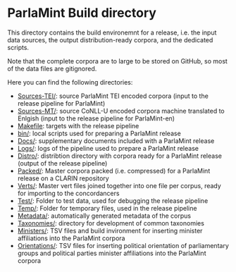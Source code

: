 # ParlaMint Build directory

This directory contains the build environemnt for a release, i.e. the input data sources, the output
distribution-ready corpora, and the dedicated scripts.

Note that the complete corpora are to large to be stored on GitHub, so most of the data files are gitignored.

Here you can find the following directories:

* [Sources-TEI/](Sources-TEI/): source ParlaMint TEI encoded corpora
  (input to the release pipeline for ParlaMint)
* [Sources-MT/](Sources-MT/): source CoNLL-U encoded corpora machine translated to Enlgish
 (input to the release pipeline for ParlaMint-en)
* [Makefile](Makefile): targets with the release pipeline
* [bin/](bin/): local scripts used for preparing a ParlaMint release
* [Docs/](Docs/): supplementary documents included with a ParlaMint release
* [Logs/](Logs/): logs of the pipeline used to prepare a ParlaMint release
* [Distro/](Distro/): distribtion directory with corpora ready for a ParlaMint release
  (output of the release pipeline)
* [Packed/](Packed/): Master corpora packed (i.e. compressed) for a ParlaMint release on a CLARIN repository
* [Verts/](Verts/): Master vert files joined together into one file per corpus, ready for importing to the concordancers
* [Test/](Test/): Folder to test data, used for debugging the release pipeline
* [Temp/](Temp/): Folder for temporary files, used in the release pipeline
* [Metadata/](Metadata/): automatically generated metadata of the corpus
* [Taxonomies/](Taxonomies/): directory for development of common taxonomies
* [Ministers/](Ministers/): TSV files and build invironment for inserting minister affiliations into
  the ParlaMint corpora
* [Orientations/](Orientations/): TSV files for inserting political orientation of parliamentary groups
  and political parties minister affiliations into the ParlaMint corpora
